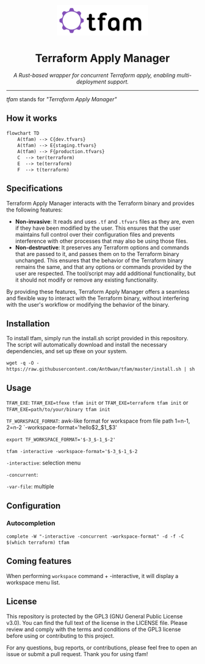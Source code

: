 <br />
<p align="center">
  <a href="">
    <img src=".logo.png" alt="Logo" height="80">
  </a>
      <h1 align="center">Terraform Apply Manager</h1>
  <p align="center"><i>A Rust-based wrapper for concurrent Terraform apply, enabling multi-deployment support.</i></p>
</p>

---

*tfam* stands for *"Terraform Apply Manager"*


## How it works

```mermaid
flowchart TD
    A(tfam) --> C{dev.tfvars}
    A(tfam) --> E{staging.tfvars}
    A(tfam) --> F{production.tfvars}
    C  --> ter(terraform)
    E  --> te(terraform)
    F  --> t(terraform)
```

## Specifications

Terraform Apply Manager interacts with the Terraform binary and provides the following features:

- **Non-invasive**: It reads and uses `.tf` and `.tfvars` files as they are, even if they have been modified by the user. This ensures that the user maintains full control over their configuration files and prevents interference with other processes that may also be using those files.
- **Non-destructive**: It preserves any Terraform options and commands that are passed to it, and passes them on to the Terraform binary unchanged. This ensures that the behavior of the Terraform binary remains the same, and that any options or commands provided by the user are respected. The tool/script may add additional functionality, but it should not modify or remove any existing functionality.

By providing these features, Terraform Apply Manager offers a seamless and flexible way to interact with the Terraform binary, without interfering with the user's workflow or modifying the behavior of the binary.

## Installation

To install tfam, simply run the install.sh script provided in this repository. The script will automatically download and install the necessary dependencies, and set up tfexe on your system.

```shell
wget -q -O -  https://raw.githubusercontent.com/Ant0wan/tfam/master/install.sh | sh
```

## Usage

`TFAM_EXE`: `TFAM_EXE=tfexe tfam init` or `TFAM_EXE=terraform tfam init` or `TFAM_EXE=path/to/your/binary tfam init`

`TF_WORKSPACE_FORMAT`: awk-like format for workspace from file path $1=$n-1, $2=$n-2 `-workspace-format='hello$2_$1_$3'

`export TF_WORKSPACE_FORMAT='$-3_$-1_$-2'`

`tfam -interactive -workspace-format='$-3_$-1_$-2`

`-interactive`: selection menu

`-concurrent`:

`-var-file`: multiple

## Configuration

### Autocompletion

```shell
complete -W "-interactive -concurrent -workspace-format" -d -f -C $(which terraform) tfam
```

## Coming features

When performing `workspace` command + -interactive, it will display a workspace menu list.

## License

This repository is protected by the GPL3 (GNU General Public License v3.0). You can find the full text of the license in the LICENSE file. Please review and comply with the terms and conditions of the GPL3 license before using or contributing to this project.

For any questions, bug reports, or contributions, please feel free to open an issue or submit a pull request. Thank you for using tfam!

